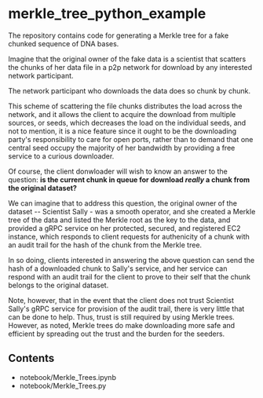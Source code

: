 # merkle_tree_python_example

The repository contains code for generating a Merkle tree for a fake chunked sequence of DNA bases.

Imagine that the original owner of the fake data is a scientist that scatters the chunks of her data file in a p2p network for download by any interested network participant.

The network participant who downloads the data does so chunk by chunk.

This scheme of scattering the file chunks distributes the load across the network, and it allows the client to acquire the download from multiple sources, or seeds, which decreases the load on the individual seeds, and not to mention, it is a nice feature since it ought to be the downloading party's responsibility to care for open ports, rather than to demand that one central seed occupy the majority of her bandwidth by providing a free service to a curious downloader.

Of course, the client donwloader will wish to know an answer to the question: **is the current chunk in queue for download *really* a chunk from the original dataset?**

We can imagine that to address this question, the original owner of the dataset -- Scientist Sally - was a smooth operator, and she created a Merkle tree of the data and listed the Merkle root as the key to the data, and provided a gRPC service on her protected, secured, and registered EC2 instance, which responds to client requests for authenicity of a chunk with an audit trail for the hash of the chunk from the Merkle tree.

In so doing, clients interested in answering the above question can send the hash of a downloaded chunk to Sally's service, and her service can respond with an audit trail for the client to prove to their self that the chunk belongs to the original dataset.

Note, however, that in the event that the client does not trust Scientist Sally's gRPC service for provision of the audit trail, there is very little that can be done to help. Thus, trust is still required by using Merkle trees. However, as noted, Merkle trees do make downloading more safe and efficient by spreading out the trust and the burden for the seeders.

## Contents
* notebook/Merkle_Trees.ipynb
* notebook/Merkle_Trees.py
